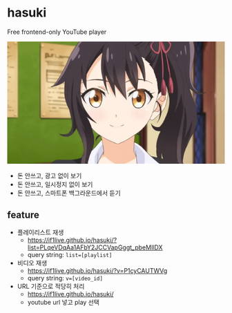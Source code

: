# hasuki

Free frontend-only YouTube player

![hasuki](src/assets/hero.webp)

* 돈 안쓰고, 광고 없이 보기
* 돈 안쓰고, 일시정지 없이 보기
* 돈 안쓰고, 스마트폰 백그라운드에서 듣기

## feature

* 플레이리스트 재생
	* https://if1live.github.io/hasuki/?list=PLqeVDqAa1AFbY2JCCVapGggt_pbeMIlDX
	* query string: `list=[playlist]`
* 비디오 재생
	* https://if1live.github.io/hasuki/?v=P1cyCAUTWVg
	* query string: `v=[video_id]`
* URL 기준으로 적당히 처리
	* https://if1live.github.io/hasuki/
	* youtube url 넣고 play 선택
